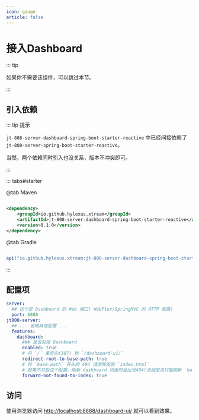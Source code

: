```yaml
---
icon: gauge
article: false
---
```


# 接入Dashboard

::: tip

如果你不需要该组件，可以跳过本节。

:::

## 引入依赖

::: tip 提示

`jt-808-server-dashboard-spring-boot-starter-reactive` 中已经间接依赖了 `jt-808-server-spring-boot-starter-reactive`。

当然，两个依赖同时引入也没关系，版本不冲突即可。

:::

::: tabs#starter

@tab Maven

```xml

<dependency>
    <groupId>io.github.hylexus.xtream</groupId>
    <artifactId>jt-808-server-dashboard-spring-boot-starter-reactive</artifactId>
    <version>0.1.0</version>
</dependency>
```

@tab Gradle

```groovy

api("io.github.hylexus.xtream:jt-808-server-dashboard-spring-boot-starter-reactive:0.1.0")
```

:::

## 配置项

```yaml
server:
  ## 这个是 Dashboard 的 Web 端口( WebFlux/SpringMVC 的 HTTP 配置)
  port: 8888
jt808-server:
  ## ... 省略其他配置 ...
  features:
    dashboard:
      ### 是否启用 Dashboard
      enabled: true
      # 将 `/` 重定向(307) 到 `/dashboard-ui/`
      redirect-root-to-base-path: true
      # 将 `base-path` 开头的 404 请求转发到 `index.html`
      # 如果不开启这个配置，刷新 dashboard 页面时会出现404(也就是说只能刷新 `base-path` 根路由，其他子路由刷新会是 404)
      forward-not-found-to-index: true
```

## 访问

使用浏览器访问 [http://localhost:8888/dashboard-ui/](http://localhost:8888/dashboard-ui/) 就可以看到效果。
